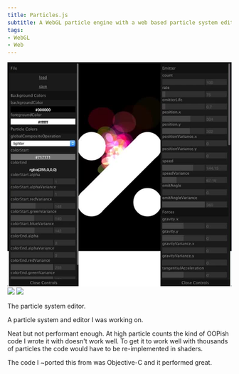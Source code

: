 ```yaml
---
title: Particles.js
subtitle: A WebGL particle engine with a web based particle system editor.
tags:
- WebGL
- Web
---
```


<gif poster="./particles_js-750.jpg" mp4="./particles_js-750.mp4" webm="./particles_js-750.webm" ratio="1">
</gif>
<hidden>
  <img src="./particles_js-750.jpg" />
  <img src="./particles_js-750.mp4" />
  <img src="./particles_js-750.webm" />
</hidden>

<p class="caption">The particle system editor.</p>

A particle system and editor I was working on.

Neat but not performant enough.
At high particle counts the kind of OOPish code I wrote it with doesn't work well.
To get it to work well with thousands of particles the code would have to be re-implemented in shaders.

The code I ~ported this from was Objective-C and it performed great.
